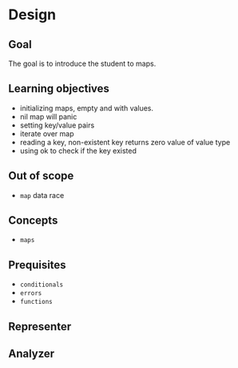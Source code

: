 # Design

## Goal

The goal is to introduce the student to maps.

## Learning objectives

- initializing maps, empty and with values.
- nil map will panic
- setting key/value pairs
- iterate over map
- reading a key, non-existent key returns zero value of value type
- using ok to check if the key existed

## Out of scope

- `map` data race

## Concepts

- `maps`

## Prequisites

- `conditionals`
- `errors`
- `functions`

## Representer

## Analyzer
